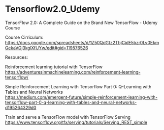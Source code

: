 # Tensorflow2.0_Udemy
TensorFlow 2.0: A Complete Guide on the Brand New TensorFlow - Udemy Course

Course Cirriculum:  
https://docs.google.com/spreadsheets/d/1Z50QdGtz2ThjCidE5bzr0Lv0EkmGckaVGj3kglXfUYw/edit#gid=119576526


Resources:

Reinforcement learning tutorial with TensorFlow  
https://adventuresinmachinelearning.com/reinforcement-learning-tensorflow/

Simple Reinforcement Learning with Tensorflow Part 0: Q-Learning with Tables and Neural Networks  
https://medium.com/emergent-future/simple-reinforcement-learning-with-tensorflow-part-0-q-learning-with-tables-and-neural-networks-d195264329d0


Train and serve a TensorFlow model with TensorFlow Serving  
https://www.tensorflow.org/tfx/serving/tutorials/Serving_REST_simple

